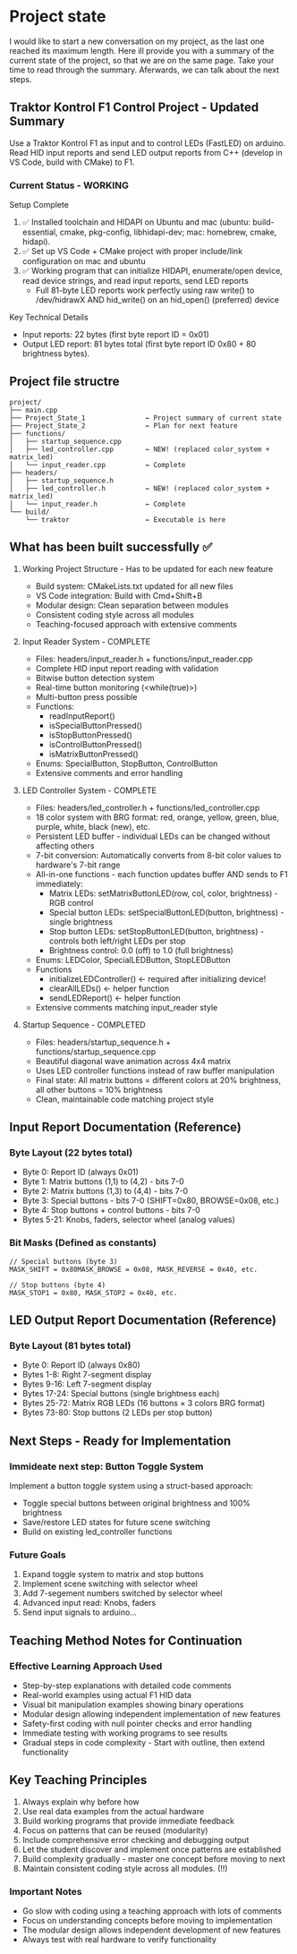 # Project state

I would like to start a new conversation on my project, as the last one reached its maximum length. Here ill provide you with a summary of the current state of the project, so that we are on the same page. Take your time to read through the summary. Aferwards, we can talk about the next steps.

## Traktor Kontrol F1 Control Project - Updated Summary

Use a Traktor Kontrol F1 as input and to control LEDs (FastLED) on arduino. Read HID input reports and send LED output reports from C++ (develop in VS Code, build with CMake) to F1.

### Current Status - WORKING

Setup Complete

1. ✅ Installed toolchain and HIDAPI on Ubuntu and mac (ubuntu: build-essential, cmake, pkg-config, libhidapi-dev; mac: homebrew, cmake, hidapi).
2. ✅ Set up VS Code + CMake project with proper include/link configuration on mac and ubuntu
3. ✅ Working program that can initialize HIDAPI, enumerate/open device, read device strings, and read input reports, send LED reports
    * Full 81-byte LED reports work perfectly using raw write() to /dev/hidrawX AND hid_write() on an hid_open() (preferred) device

Key Technical Details

* Input reports: 22 bytes (first byte report ID = 0x01)
* Output LED report: 81 bytes total (first byte report ID 0x80 + 80 brightness bytes).

## Project file structre

```{}
project/
├── main.cpp
├── Project_State_1               ← Project summary of current state
├── Project_State_2               ← Plan for next feature
├── functions/
│   ├── startup_sequence.cpp
│   ├── led_controller.cpp        ← NEW! (replaced color_system + matrix_led)
│   └── input_reader.cpp          ← Complete
├── headers/
│   ├── startup_sequence.h
│   ├── led_controller.h          ← NEW! (replaced color_system + matrix_led)  
│   └── input_reader.h            ← Complete
└── build/
    └── traktor                   ← Executable is here
```

## What has been built successfully ✅

1. Working Project Structure - Has to be updated for each new feature

    * Build system: CMakeLists.txt updated for all new files
    * VS Code integration: Build with Cmd+Shift+B
    * Modular design: Clean separation between modules
    * Consistent coding style across all modules
    * Teaching-focused approach with extensive comments

2. Input Reader System - COMPLETE

    * Files: headers/input_reader.h + functions/input_reader.cpp
    * Complete HID input report reading with validation
    * Bitwise button detection system
    * Real-time button monitoring (<while(true)>)
    * Multi-button press possible
    * Functions:
        * readInputReport()
        * isSpecialButtonPressed()
        * isStopButtonPressed()
        * isControlButtonPressed()
        * isMatrixButtonPressed()
    * Enums: SpecialButton, StopButton, ControlButton
    * Extensive comments and error handling

3. LED Controller System - COMPLETE

    * Files: headers/led_controller.h + functions/led_controller.cpp
    * 18 color system with BRG format: red, orange, yellow, green, blue, purple, white, black (new), etc.
    * Persistent LED buffer - individual LEDs can be changed without affecting others
    * 7-bit conversion: Automatically converts from 8-bit color values to hardware's 7-bit range
    * All-in-one functions - each function updates buffer AND sends to F1 immediately:
        * Matrix LEDs: setMatrixButtonLED(row, col, color, brightness) - RGB control
        * Special button LEDs: setSpecialButtonLED(button, brightness) - single brightness
        * Stop button LEDs: setStopButtonLED(button, brightness) - controls both left/right LEDs per stop
        * Brightness control: 0.0 (off) to 1.0 (full brightness)
    * Enums: LEDColor, SpecialLEDButton, StopLEDButton
    * Functions
        * initializeLEDController() ← required after initializing device!
        * clearAllLEDs() ← helper function
        * sendLEDReport() ← helper function
    * Extensive comments matching input_reader style

4. Startup Sequence - COMPLETED

    * Files: headers/startup_sequence.h + functions/startup_sequence.cpp
    * Beautiful diagonal wave animation across 4x4 matrix
    * Uses LED controller functions instead of raw buffer manipulation
    * Final state: All matrix buttons = different colors at 20% brightness, all other buttons = 10% brightness
    * Clean, maintainable code matching project style

## Input Report Documentation (Reference)

### Byte Layout (22 bytes total)

* Byte 0: Report ID (always 0x01)
* Byte 1: Matrix buttons (1,1) to (4,2) - bits 7-0
* Byte 2: Matrix buttons (1,3) to (4,4) - bits 7-0
* Byte 3: Special buttons - bits 7-0 (SHIFT=0x80, BROWSE=0x08, etc.)
* Byte 4: Stop buttons + control buttons - bits 7-0
* Bytes 5-21: Knobs, faders, selector wheel (analog values)

### Bit Masks (Defined as constants)

```{}
// Special buttons (byte 3)
MASK_SHIFT = 0x80MASK_BROWSE = 0x08, MASK_REVERSE = 0x40, etc.

// Stop buttons (byte 4) 
MASK_STOP1 = 0x80, MASK_STOP2 = 0x40, etc.
```

## LED Output Report Documentation (Reference)

### Byte Layout (81 bytes total)

* Byte 0: Report ID (always 0x80)
* Bytes 1-8: Right 7-segment display
* Bytes 9-16: Left 7-segment display
* Bytes 17-24: Special buttons (single brightness each)
* Bytes 25-72: Matrix RGB LEDs (16 buttons × 3 colors BRG format)
* Bytes 73-80: Stop buttons (2 LEDs per stop button)

## Next Steps - Ready for Implementation

### Immideate next step: Button Toggle System

Implement a button toggle system using a struct-based approach:

* Toggle special buttons between original brightness and 100% brightness
* Save/restore LED states for future scene switching
* Build on existing led_controller functions

### Future Goals

1. Expand toggle system to matrix and stop buttons
2. Implement scene switching with selector wheel
3. Add 7-segement numbers switched by selector wheel
4. Advanced input read: Knobs, faders
5. Send input signals to arduino...

## Teaching Method Notes for Continuation

### Effective Learning Approach Used

* Step-by-step explanations with detailed code comments
* Real-world examples using actual F1 HID data
* Visual bit manipulation examples showing binary operations
* Modular design allowing independent implementation of new features
* Safety-first coding with null pointer checks and error handling
* Immediate testing with working programs to see results
* Gradual steps in code complexity - Start with outline, then extend functionality

## Key Teaching Principles

1. Always explain why before how
2. Use real data examples from the actual hardware
3. Build working programs that provide immediate feedback
4. Focus on patterns that can be reused (modularity)
5. Include comprehensive error checking and debugging output
6. Let the student discover and implement once patterns are established
7. Build complexity gradually - master one concept before moving to next
8. Maintain consistent coding style across all modules. (!!)

### Important Notes

* Go slow with coding using a teaching approach with lots of comments
* Focus on understanding concepts before moving to implementation
* The modular design allows independent development of new features
* Always test with real hardware to verify functionality
